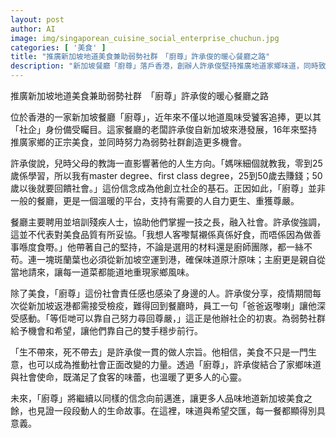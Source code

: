 ```yaml
---
layout: post
author: AI
image: img/singaporean_cuisine_social_enterprise_chuchun.jpg
categories: [ '美食' ]
title: "推廣新加坡地道美食兼助弱勢社群　「廚尊」許承俊的暖心餐廳之路"
description: "新加坡餐廳「廚尊」落戶香港，創辦人許承俊堅持推廣地道家鄉味道，同時致力社會企業理念，聘用及培訓弱勢及殘疾人士，讓他們學得一技之長，自立自強。餐廳強調食物品質與社會責任並重，確保每一道菜原汁原味，並帶給員工及食客溫暖與希望，見證美食與生命故事交織的動人歷程。"
---
```

推廣新加坡地道美食兼助弱勢社群　「廚尊」許承俊的暖心餐廳之路

位於香港的一家新加坡餐廳「廚尊」，近年來不僅以地道風味受饕客追捧，更以其「社企」身份備受矚目。這家餐廳的老闆許承俊自新加坡來港發展，16年來堅持推廣家鄉的正宗美食，並同時努力為弱勢社群創造更多機會。

許承俊說，兒時父母的教誨一直影響著他的人生方向。「媽咪細個就教我，零到25歲係學習，所以我有master degree、first class degree，25到50歲去賺錢；50歲以後就要回饋社會。」這份信念成為他創立社企的基石。正因如此，「廚尊」並非一般的餐廳，更是一個溫暖的平台，支持有需要的人自力更生、重獲尊嚴。

餐廳主要聘用並培訓殘疾人士，協助他們掌握一技之長，融入社會。許承俊強調，這並不代表對美食品質有所妥協。「我想人客嚟幫襯係真係好食，而唔係因為做善事喺度食嘢。」他帶著自己的堅持，不論是選用的材料還是廚師團隊，都一絲不苟。連一塊斑蘭葉也必須從新加坡空運到港，確保味道原汁原味；主廚更是親自從當地請來，讓每一道菜都能道地重現家鄉風味。

除了美食，「廚尊」這份社會責任感也感染了身邊的人。許承俊分享，疫情期間每次從新加坡返港都需接受檢疫，難得回到餐廳時，員工一句「爸爸返嚟喇」讓他深受感動。「等佢哋可以靠自己努力尋回尊嚴，」這正是他辦社企的初衷。為弱勢社群給予機會和希望，讓他們靠自己的雙手穩步前行。

「生不帶來，死不帶去」是許承俊一貫的做人宗旨。他相信，美食不只是一門生意，也可以成為推動社會正面改變的力量。透過「廚尊」，許承俊結合了家鄉味道與社會使命，既滿足了食客的味蕾，也溫暖了更多人的心靈。

未來，「廚尊」將繼續以同樣的信念向前邁進，讓更多人品味地道新加坡美食之餘，也見證一段段動人的生命故事。在這裡，味道與希望交匯，每一餐都顯得別具意義。